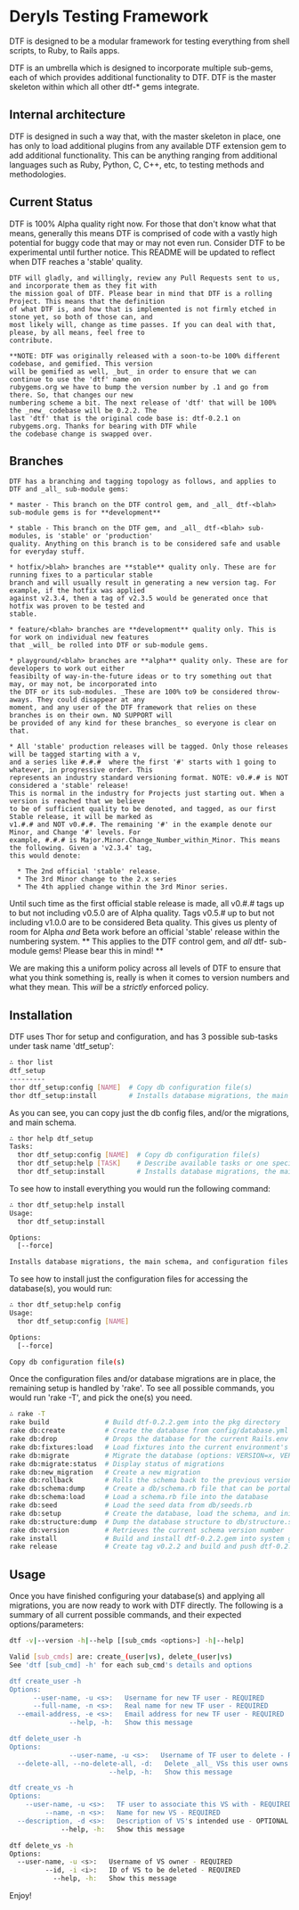 # Deryls Testing Framework

DTF is designed to be a modular framework for testing everything from shell scripts, to Ruby, to Rails apps.

DTF is an umbrella which is designed to incorporate multiple sub-gems, each of which provides additional
functionality to DTF. DTF is the master skeleton within which all other dtf-* gems integrate.

## Internal architecture

DTF is designed in such a way that, with the master skeleton in place, one has only to load additional plugins
from any available DTF extension gem to add additional functionality. This can be anything ranging from
additional languages such as Ruby, Python, C, C++, etc, to testing methods and methodologies.

## Current Status

DTF is 100% Alpha quality right now. For those that don't know what that means, generally this means DTF is
    comprised of code with a vastly high potential for buggy code that may or may not even run. Consider DTF
    to be experimental until further notice. This README will be updated to reflect when DTF reaches a
    'stable' quality.

    DTF will gladly, and willingly, review any Pull Requests sent to us, and incorporate them as they fit with
    the mission goal of DTF. Please bear in mind that DTF is a rolling Project. This means that the definition
    of what DTF is, and how that is implemented is not firmly etched in stone yet, so both of those can, and
    most likely will, change as time passes. If you can deal with that, please, by all means, feel free to
    contribute.

    **NOTE: DTF was originally released with a soon-to-be 100% different codebase, and gemified. This version
    will be gemified as well, _but_ in order to ensure that we can continue to use the 'dtf' name on
    rubygems.org we have to bump the version number by .1 and go from there. So, that changes our new
    numbering scheme a bit. The next release of 'dtf' that will be 100% the _new_ codebase will be 0.2.2. The
    last 'dtf' that is the original code base is: dtf-0.2.1 on rubygems.org. Thanks for bearing with DTF while
    the codebase change is swapped over.

## Branches

    DTF has a branching and tagging topology as follows, and applies to DTF and _all_ sub-module gems:

    * master - This branch on the DTF control gem, and _all_ dtf-<blah> sub-module gems is for **development**
    
    * stable - This branch on the DTF gem, and _all_ dtf-<blah> sub-modules, is 'stable' or 'production'
    quality. Anything on this branch is to be considered safe and usable for everyday stuff.

    * hotfix/>blah> branches are **stable** quality only. These are for running fixes to a particular stable
    branch and will usually result in generating a new version tag. For example, if the hotfix was applied
    against v2.3.4, then a tag of v2.3.5 would be generated once that hotfix was proven to be tested and
    stable.

    * feature/<blah> branches are **development** quality only. This is for work on individual new features
    that _will_ be rolled into DTF or sub-module gems.

    * playground/<blah> branches are **alpha** quality only. These are for developers to work out either
    feasibilty of way-in-the-future ideas or to try something out that may, or may not, be incorporated into
    the DTF or its sub-modules. _These are 100% to9 be considered throw-aways. They could disappear at any
    moment, and any user of the DTF framework that relies on these branches is on their own. NO SUPPORT will
    be provided of any kind for these branches_ so everyone is clear on that.

    * All 'stable' production releases will be tagged. Only those releases will be tagged starting with a v,
    and a series like #.#.#  where the first '#' starts with 1 going to whatever, in progressive order. This
    represents an industry standard versioning format. NOTE: v0.#.# is NOT considered a 'stable' release!
    This is normal in the industry for Projects just starting out. When a version is reached that we believe
    to be of sufficient quality to be denoted, and tagged, as our first Stable release, it will be marked as
    v1.#.# and NOT v0.#.#. The remaining '#' in the example denote our Minor, and Change '#' levels. For
    example, #.#.# is Major.Minor.Change_Number_within_Minor. This means the following. Given a 'v2.3.4' tag,
    this would denote:
    
      * The 2nd official 'stable' release.
      * The 3rd Minor change to the 2.x series
      * The 4th applied change within the 3rd Minor series.

Until such time as the first official stable release is made, all v0.#.# tags up to but not including v0.5.0
are of Alpha quality. Tags v0.5.# up to but not including v1.0.0 are to be considered Beta quality. This gives
us plenty of room for Alpha _and_ Beta work before an official 'stable' release within the numbering system.
** This applies to the DTF control gem, and _all_ dtf-<blah> sub-module gems! Please bear this in mind! **

We are making this a uniform policy across all levels of DTF to ensure that what you think something is,
really is when it comes to version numbers and what they mean. This _will_ be a _strictly_ enforced policy.


## Installation
DTF uses Thor for setup and configuration, and has 3 possible sub-tasks under task name 'dtf_setup':

```sh
∴ thor list
dtf_setup
---------
thor dtf_setup:config [NAME]  # Copy db configuration file(s)
thor dtf_setup:install        # Installs database migrations, the main schema, and configuration files
```

As you can see, you can copy just the db config files, and/or the migrations, and main schema.

```sh
∴ thor help dtf_setup
Tasks:
  thor dtf_setup:config [NAME]  # Copy db configuration file(s)
  thor dtf_setup:help [TASK]    # Describe available tasks or one specific task
  thor dtf_setup:install        # Installs database migrations, the main schema, and configuration files
```

To see how to install everything you would run the following command:

```sh
∴ thor dtf_setup:help install
Usage:
  thor dtf_setup:install

Options:
  [--force]  

Installs database migrations, the main schema, and configuration files
```

To see how to install just the configuration files for accessing the database(s), you would run:

```sh
∴ thor dtf_setup:help config
Usage:
  thor dtf_setup:config [NAME]

Options:
  [--force]  

Copy db configuration file(s)
```

Once the configuration files and/or database migrations are in place, the remaining setup is handled by 'rake'.
To see all possible commands, you would run 'rake -T', and pick the one(s) you need.

```sh
∴ rake -T
rake build              # Build dtf-0.2.2.gem into the pkg directory
rake db:create          # Create the database from config/database.yml for the current Rails.env (use db:create:all to create all dbs i...
rake db:drop            # Drops the database for the current Rails.env (use db:drop:all to drop all databases)
rake db:fixtures:load   # Load fixtures into the current environment's database.
rake db:migrate         # Migrate the database (options: VERSION=x, VERBOSE=false).
rake db:migrate:status  # Display status of migrations
rake db:new_migration   # Create a new migration
rake db:rollback        # Rolls the schema back to the previous version (specify steps w/ STEP=n).
rake db:schema:dump     # Create a db/schema.rb file that can be portably used against any DB supported by AR
rake db:schema:load     # Load a schema.rb file into the database
rake db:seed            # Load the seed data from db/seeds.rb
rake db:setup           # Create the database, load the schema, and initialize with the seed data (use db:reset to also drop the db first)
rake db:structure:dump  # Dump the database structure to db/structure.sql. Specify another file with DB_STRUCTURE=db/my_structure.sql
rake db:version         # Retrieves the current schema version number
rake install            # Build and install dtf-0.2.2.gem into system gems
rake release            # Create tag v0.2.2 and build and push dtf-0.2.2.gem to Rubygems
```


## Usage
Once you have finished configuring your database(s) and applying all migrations, you are now ready to work with
DTF directly. The following is a summary of all current possible commands, and their expected options/parameters:

```sh
dtf -v|--version -h|--help [[sub_cmds <options>] -h|--help]

Valid [sub_cmds] are: create_(user|vs), delete_(user|vs)
See 'dtf [sub_cmd] -h' for each sub_cmd's details and options

dtf create_user -h
Options:
      --user-name, -u <s>:   Username for new TF user - REQUIRED
      --full-name, -n <s>:   Real name for new TF user - REQUIRED
  --email-address, -e <s>:   Email address for new TF user - REQUIRED
               --help, -h:   Show this message

dtf delete_user -h
Options:
               --user-name, -u <s>:   Username of TF user to delete - REQUIRED
  --delete-all, --no-delete-all, -d:   Delete _all_ VSs this user owns (default: true)
                         --help, -h:   Show this message

dtf create_vs -h
Options:
    --user-name, -u <s>:   TF user to associate this VS with - REQUIRED
         --name, -n <s>:   Name for new VS - REQUIRED
  --description, -d <s>:   Description of VS's intended use - OPTIONAL (default: )
             --help, -h:   Show this message

dtf delete_vs -h
Options:
  --user-name, -u <s>:   Username of VS owner - REQUIRED
         --id, -i <i>:   ID of VS to be deleted - REQUIRED
           --help, -h:   Show this message
```

Enjoy!
